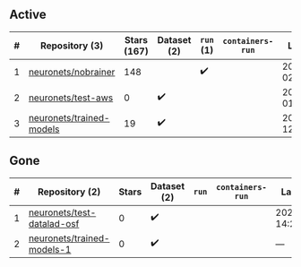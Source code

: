 ## Active
| # | Repository (3) | Stars (167) | Dataset (2) | `run` (1) | `containers-run` | Last Modified |
| --- | --- | --- | --- | --- | --- | --- |
| 1 | [neuronets/nobrainer](https://github.com/neuronets/nobrainer) | 148 |  | :heavy_check_mark: |  | 2024-05-12 02:52:07+00:00 |
| 2 | [neuronets/test-aws](https://github.com/neuronets/test-aws) | 0 | :heavy_check_mark: |  |  | 2024-02-27 01:55:02+00:00 |
| 3 | [neuronets/trained-models](https://github.com/neuronets/trained-models) | 19 | :heavy_check_mark: |  |  | 2024-01-31 12:22:31+00:00 |

## Gone
| # | Repository (2) | Stars | Dataset (2) | `run` | `containers-run` | Last Modified |
| --- | --- | --- | --- | --- | --- | --- |
| 1 | [neuronets/test-datalad-osf](https://github.com/neuronets/test-datalad-osf) | 0 | :heavy_check_mark: |  |  | 2023-11-05 14:27:10+00:00 |
| 2 | [neuronets/trained-models-1](https://github.com/neuronets/trained-models-1) | 0 | :heavy_check_mark: |  |  | — |
